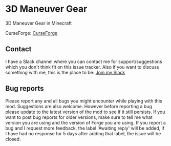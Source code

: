# 3D Maneuver Gear

3D Maneuver Gear in Minecraft

CurseForge: [CurseForge](http://minecraft.curseforge.com/projects/d-maneuver-gear)

## Contact
I have a Slack channel where you can contact me for support/suggestions which you don't think fit on this issue tracker. Also if you want to discuss something with me, this is the place to be: [Join my Slack](https://join-infinityraider-slack.herokuapp.com)

## Bug reports

Please report any and all bugs you might encounter while playing with this mod. Suggestions are also welcome.
However before reporting a bug please update to the latest version of the mod to see if it still persists.
If you want to post bug reports for older versions, make sure to tell me what version you are using and the version of Forge you are using.
If you report a bug and I request more feedback, the label 'Awaiting reply' will be added, if I have had no response for 5 days after adding that label, the issue will be closed. 
